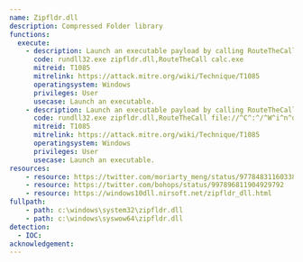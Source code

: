 ```yaml
---
name: Zipfldr.dll
description: Compressed Folder library
functions:
  execute:
    - description: Launch an executable payload by calling RouteTheCall.
      code: rundll32.exe zipfldr.dll,RouteTheCall calc.exe
      mitreid: T1085
      mitrelink: https://attack.mitre.org/wiki/Technique/T1085
      operatingsystem: Windows
      privileges: User
      usecase: Launch an executable.
    - description: Launch an executable payload by calling RouteTheCall (obfuscated).
      code: rundll32.exe zipfldr.dll,RouteTheCall file://^C^:^/^W^i^n^d^o^w^s^/^s^y^s^t^e^m^3^2^/^c^a^l^c^.^e^x^e
      mitreid: T1085
      mitrelink: https://attack.mitre.org/wiki/Technique/T1085
      operatingsystem: Windows
      privileges: User
      usecase: Launch an executable.
resources:
    - resource: https://twitter.com/moriarty_meng/status/977848311603380224
    - resource: https://twitter.com/bohops/status/997896811904929792
    - resource: https://windows10dll.nirsoft.net/zipfldr_dll.html
fullpath:
    - path: c:\windows\system32\zipfldr.dll
    - path: c:\windows\syswow64\zipfldr.dll
detection:
  - IOC: 
acknowledgement:
---
```

